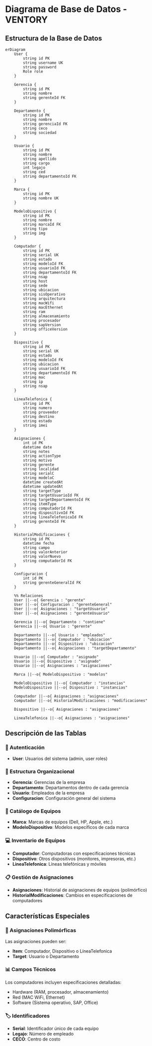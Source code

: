 # Diagrama de Base de Datos - VENTORY

## Estructura de la Base de Datos

```mermaid
erDiagram
    User {
        string id PK
        string username UK
        string password
        Role role
    }
    
    Gerencia {
        string id PK
        string nombre
        string gerenteId FK
    }
    
    Departamento {
        string id PK
        string nombre
        string gerenciaId FK
        string ceco
        string sociedad
    }
    
    Usuario {
        string id PK
        string nombre
        string apellido
        string cargo
        int legajo
        string ced
        string departamentoId FK
    }
    
    Marca {
        string id PK
        string nombre UK
    }
    
    ModeloDispositivo {
        string id PK
        string nombre
        string marcaId FK
        string tipo
        string img
    }
    
    Computador {
        string id PK
        string serial UK
        string estado
        string modeloId FK
        string usuarioId FK
        string departamentoId FK
        string nsap
        string host
        string sede
        string ubicacion
        string sisOperativo
        string arquitectura
        string macWifi
        string macEthernet
        string ram
        string almacenamiento
        string procesador
        string sapVersion
        string officeVersion
    }
    
    Dispositivo {
        string id PK
        string serial UK
        string estado
        string modeloId FK
        string ubicacion
        string usuarioId FK
        string departamentoId FK
        string mac
        string ip
        string nsap
    }
    
    LineaTelefonica {
        string id PK
        string numero
        string proveedor
        string destino
        string estado
        string imei
    }
    
    Asignaciones {
        int id PK
        datetime date
        string notes
        string actionType
        string motivo
        string gerente
        string localidad
        string serialC
        string modeloC
        datetime createdAt
        datetime updatedAt
        string targetType
        string targetUsuarioId FK
        string targetDepartamentoId FK
        string itemType
        string computadorId FK
        string dispositivoId FK
        string lineaTelefonicaId FK
        string gerenteId FK
    }
    
    HistorialModificaciones {
        string id PK
        datetime fecha
        string campo
        string valorAnterior
        string valorNuevo
        string computadorId FK
    }
    
    Configuracion {
        int id PK
        string gerenteGeneralId FK
    }

    %% Relaciones
    User ||--o{ Gerencia : "gerente"
    User ||--o{ Configuracion : "gerenteGeneral"
    User ||--o{ Asignaciones : "targetUsuario"
    User ||--o{ Asignaciones : "gerenteUsuario"
    
    Gerencia ||--o{ Departamento : "contiene"
    Gerencia ||--o{ Usuario : "gerente"
    
    Departamento ||--o{ Usuario : "empleados"
    Departamento ||--o{ Computador : "ubicacion"
    Departamento ||--o{ Dispositivo : "ubicacion"
    Departamento ||--o{ Asignaciones : "targetDepartamento"
    
    Usuario ||--o{ Computador : "asignado"
    Usuario ||--o{ Dispositivo : "asignado"
    Usuario ||--o{ Asignaciones : "asignaciones"
    
    Marca ||--o{ ModeloDispositivo : "modelos"
    
    ModeloDispositivo ||--o{ Computador : "instancias"
    ModeloDispositivo ||--o{ Dispositivo : "instancias"
    
    Computador ||--o{ Asignaciones : "asignaciones"
    Computador ||--o{ HistorialModificaciones : "modificaciones"
    
    Dispositivo ||--o{ Asignaciones : "asignaciones"
    
    LineaTelefonica ||--o{ Asignaciones : "asignaciones"
```

## Descripción de las Tablas

### 🔐 Autenticación
- **User**: Usuarios del sistema (admin, user roles)

### 🏢 Estructura Organizacional
- **Gerencia**: Gerencias de la empresa
- **Departamento**: Departamentos dentro de cada gerencia
- **Usuario**: Empleados de la empresa
- **Configuracion**: Configuración general del sistema

### 📱 Catálogo de Equipos
- **Marca**: Marcas de equipos (Dell, HP, Apple, etc.)
- **ModeloDispositivo**: Modelos específicos de cada marca

### 💻 Inventario de Equipos
- **Computador**: Computadoras con especificaciones técnicas
- **Dispositivo**: Otros dispositivos (monitores, impresoras, etc.)
- **LineaTelefonica**: Líneas telefónicas y móviles

### 📋 Gestión de Asignaciones
- **Asignaciones**: Historial de asignaciones de equipos (polimórfico)
- **HistorialModificaciones**: Cambios en especificaciones de computadores

## Características Especiales

### 🔄 Asignaciones Polimórficas
Las asignaciones pueden ser:
- **Item**: Computador, Dispositivo o LíneaTelefonica
- **Target**: Usuario o Departamento

### 📊 Campos Técnicos
Los computadores incluyen especificaciones detalladas:
- Hardware (RAM, procesador, almacenamiento)
- Red (MAC WiFi, Ethernet)
- Software (Sistema operativo, SAP, Office)

### 🏷️ Identificadores
- **Serial**: Identificador único de cada equipo
- **Legajo**: Número de empleado
- **CECO**: Centro de costo

